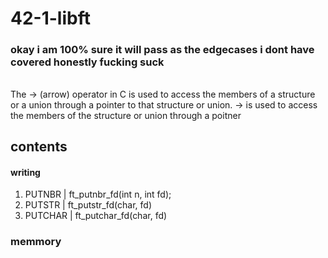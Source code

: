 # 42-1-libft

### okay i am 100% sure it will pass as the edgecases i dont have covered honestly fucking suck

######
The -> (arrow) operator in C is used to access the members of a structure or a union through a pointer to that structure or union.
-> is used to access the members of the structure or union through a poitner

## contents
#### writing

1) PUTNBR | ft_putnbr_fd(int n, int fd);
2) PUTSTR | ft_putstr_fd(char, fd)
3) PUTCHAR | ft_putchar_fd(char, fd)

### memmory








